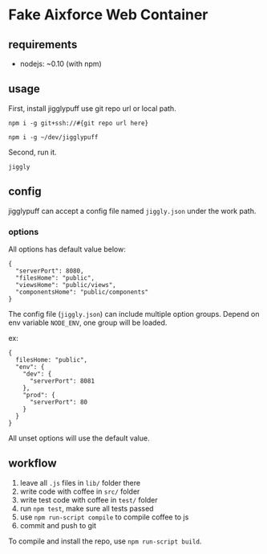 # Fake Aixforce Web Container

## requirements

- nodejs: ~0.10 (with npm)

## usage

First, install jigglypuff use git repo url or local path.

`npm i -g git+ssh://#{git repo url here}`

`npm i -g ~/dev/jigglypuff`

Second, run it.

`jiggly`

## config

jigglypuff can accept a config file named `jiggly.json` under the work path.

### options

All options has default value below:

    {
      "serverPort": 8080,
      "filesHome": "public",
      "viewsHome": "public/views",
      "componentsHome": "public/components"
    }

The config file (`jiggly.json`) can include multiple option groups. Depend on env variable `NODE_ENV`, one group will be loaded.

ex:

    {
      filesHome: "public",
      "env": {
        "dev": {
          "serverPort": 8081
        },
        "prod": {
          "serverPort": 80
        }
      }
    }

All unset options will use the default value.

## workflow

1. leave all `.js` files in `lib/` folder there
2. write code with coffee in `src/` folder
3. write test code with coffee in `test/` folder
4. run `npm test`, make sure all tests passed
5. use `npm run-script compile` to compile coffee to js
6. commit and push to git

To compile and install the repo, use `npm run-script build`.
